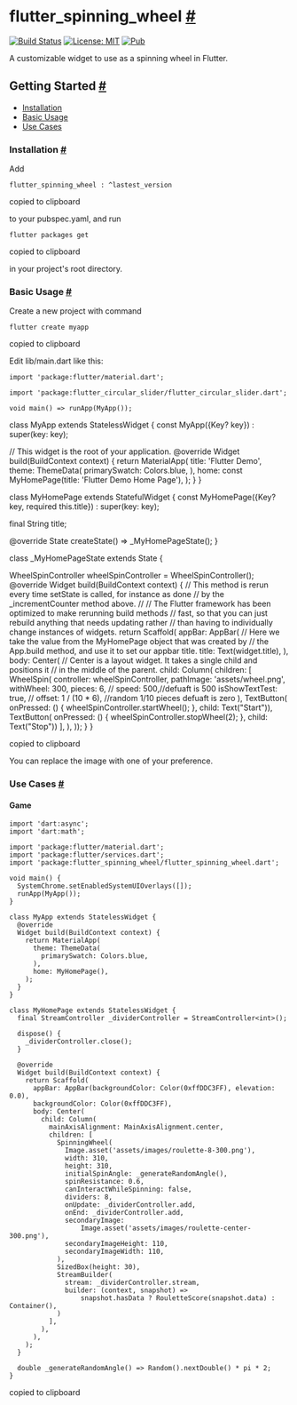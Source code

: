flutter\_spinning\_wheel [#](#flutter_spinning_wheel)
=====================================================

[![Build Status](https://travis-ci.com/davidanaya/flutter-spinning-wheel.svg?branch=master)](https://travis-ci.com/davidanaya/flutter-spinning-wheel) [![License: MIT](https://img.shields.io/badge/License-MIT-yellow.svg)](https://opensource.org/licenses/MIT) [![Pub](https://img.shields.io/pub/v/flutter_spinning_wheel.svg)](https://pub.dartlang.org/packages/flutter_spinning_wheel)

A customizable widget to use as a spinning wheel in Flutter.

Getting Started [#](#getting-started)
-------------------------------------

*   [Installation](#installation)
*   [Basic Usage](#basic-usage)
*   [Use Cases](#use-cases)

### Installation [#](#installation)

Add

    
    flutter_spinning_wheel : ^lastest_version
    
    

copied to clipboard

to your pubspec.yaml, and run

    flutter packages get
    

copied to clipboard

in your project's root directory.

### Basic Usage [#](#basic-usage)

Create a new project with command

    flutter create myapp
    

copied to clipboard

Edit lib/main.dart like this:

    import 'package:flutter/material.dart';
    
    import 'package:flutter_circular_slider/flutter_circular_slider.dart';
    
    void main() => runApp(MyApp());
  
class MyApp extends StatelessWidget {
  const MyApp({Key? key}) : super(key: key);

  // This widget is the root of your application.
  @override
  Widget build(BuildContext context) {
    return MaterialApp(
      title: 'Flutter Demo',
      theme: ThemeData(
        primarySwatch: Colors.blue,
      ),
      home: const MyHomePage(title: 'Flutter Demo Home Page'),
    );
  }
}

class MyHomePage extends StatefulWidget {
  const MyHomePage({Key? key, required this.title}) : super(key: key);


  final String title;

  @override
  State<MyHomePage> createState() => _MyHomePageState();
}

class _MyHomePageState extends State<MyHomePage> {
  
  WheelSpinController wheelSpinController = WheelSpinController();
  @override
  Widget build(BuildContext context) {
    // This method is rerun every time setState is called, for instance as done
    // by the _incrementCounter method above.
    //
    // The Flutter framework has been optimized to make rerunning build methods
    // fast, so that you can just rebuild anything that needs updating rather
    // than having to individually change instances of widgets.
    return Scaffold(
        appBar: AppBar(
          // Here we take the value from the MyHomePage object that was created by
          // the App.build method, and use it to set our appbar title.
          title: Text(widget.title),
        ),
        body: Center(
          // Center is a layout widget. It takes a single child and positions it
          // in the middle of the parent.
          child: Column(
            children: [
              WheelSpin(
                controller: wheelSpinController,
                pathImage: 'assets/wheel.png',
                withWheel: 300,
                pieces: 6,
                // speed: 500,//defuaft is 500
                isShowTextTest: true,
                // offset: 1 / (10 * 6), //random 1/10 pieces defuaft is zero
              ),
              TextButton(
                  onPressed: () {
                    wheelSpinController.startWheel();
                  },
                  child: Text("Start")),
              TextButton(
                  onPressed: () {
                    wheelSpinController.stopWheel(2);
                  },
                  child: Text("Stop"))
            ],
          ),
        ));
  }
}

copied to clipboard

You can replace the image with one of your preference.



### Use Cases [#](#use-cases)

#### Game

    import 'dart:async';
    import 'dart:math';
    
    import 'package:flutter/material.dart';
    import 'package:flutter/services.dart';
    import 'package:flutter_spinning_wheel/flutter_spinning_wheel.dart';
    
    void main() {
      SystemChrome.setEnabledSystemUIOverlays([]);
      runApp(MyApp());
    }
    
    class MyApp extends StatelessWidget {
      @override
      Widget build(BuildContext context) {
        return MaterialApp(
          theme: ThemeData(
            primarySwatch: Colors.blue,
          ),
          home: MyHomePage(),
        );
      }
    }
    
    class MyHomePage extends StatelessWidget {
      final StreamController _dividerController = StreamController<int>();
    
      dispose() {
        _dividerController.close();
      }
    
      @override
      Widget build(BuildContext context) {
        return Scaffold(
          appBar: AppBar(backgroundColor: Color(0xffDDC3FF), elevation: 0.0),
          backgroundColor: Color(0xffDDC3FF),
          body: Center(
            child: Column(
              mainAxisAlignment: MainAxisAlignment.center,
              children: [
                SpinningWheel(
                  Image.asset('assets/images/roulette-8-300.png'),
                  width: 310,
                  height: 310,
                  initialSpinAngle: _generateRandomAngle(),
                  spinResistance: 0.6,
                  canInteractWhileSpinning: false,
                  dividers: 8,
                  onUpdate: _dividerController.add,
                  onEnd: _dividerController.add,
                  secondaryImage:
                      Image.asset('assets/images/roulette-center-300.png'),
                  secondaryImageHeight: 110,
                  secondaryImageWidth: 110,
                ),
                SizedBox(height: 30),
                StreamBuilder(
                  stream: _dividerController.stream,
                  builder: (context, snapshot) =>
                      snapshot.hasData ? RouletteScore(snapshot.data) : Container(),
                )
              ],
            ),
          ),
        );
      }
    
      double _generateRandomAngle() => Random().nextDouble() * pi * 2;
    }
    
   
    

copied to clipboard

